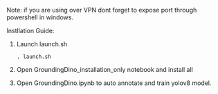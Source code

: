 Note: if you are using over VPN dont forget to expose port through powershell in windows.

Instllation Guide:

1. Launch launch.sh

   ```
   . launch.sh
   ```
2. Open GroundingDino_installation_only notebook and install all
3. Open GroundingDino.ipynb  to auto annotate and train yolov8 model.
